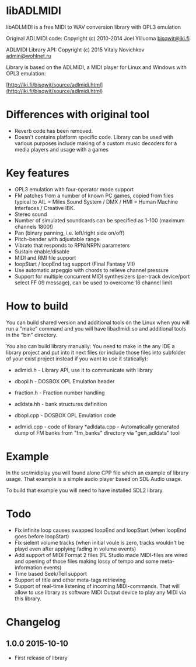 # libADLMIDI
libADLMIDI is a free MIDI to WAV conversion library with OPL3 emulation

Original ADLMIDI code: Copyright (c) 2010-2014 Joel Yliluoma <bisqwit@iki.fi>

ADLMIDI Library API:   Copyright (c) 2015 Vitaly Novichkov <admin@wohlnet.ru>

Library is based on the ADLMIDI, a MIDI player for Linux and Windows with OPL3 emulation:

[http://iki.fi/bisqwit/source/adlmidi.html](http://iki.fi/bisqwit/source/adlmidi.html)

# Differences with original tool
* Reverb code has been removed.
* Doesn't contains platform specific code. Library can be used with various purposes include making of a custom music decoders for a media players and usage with a games

# Key features
* OPL3 emulation with four-operator mode support
* FM patches from a number of known PC games, copied from files typical to AIL = Miles Sound System / DMX / HMI = Human Machine Interfaces / Creative IBK.
* Stereo sound
* Number of simulated soundcards can be specified as 1-100 (maximum channels 1800!)
* Pan (binary panning, i.e. left/right side on/off)
* Pitch-bender with adjustable range
* Vibrato that responds to RPN/NRPN parameters
* Sustain enable/disable
* MIDI and RMI file support
* loopStart / loopEnd tag support (Final Fantasy VII)
* Use automatic arpeggio with chords to relieve channel pressure
* Support for multiple concurrent MIDI synthesizers (per-track device/port select FF 09 message), can be used to overcome 16 channel limit

# How to build
You can build shared version and additional tools on the Linux when you will run a "make" command and you will have libadlmidi.so and additional tools in the "bin" directory.

You also can build library manually:
You need to make in the any IDE a library project and put into it next files
(or include those files into subfolder of your exist project instead if you want to use it statically):

* adlmidi.h    - Library API, use it to communicate with library

* dbopl.h		 - DOSBOX OPL Emulation header
* fraction.h	 - Fraction number handling
* adldata.hh   - bank structures definition

* dbopl.cpp    - DOSBOX OPL Emulation code
* adlmidi.cpp  - code of library
*adldata.cpp	 - Automatically generated dump of FM banks from "fm_banks" directory
               via "gen_adldata" tool

# Example
In the src/midiplay you will found alone CPP file which an example of library usage.
That example is a simple audio player based on SDL Audio usage.

To build that example you will need to have installed SDL2 library.

# Todo
* Fix infinite loop causes swapped loopEnd and loopStart (when loopEnd goes before loopStart)
* Fix sielent volume tracks (when initial voule is zero, tracks wouldn't be playd even after applying fading in volume events)
* Add support of MIDI Format 2 files (FL Studio made MIDI-files are wired and opening of those files making lossy of tempo and some meta-information events)
* Time based Seek/Tell support
* Support of title and other meta-tags retrieving
* Support of real-time listening of incoming MIDI-commands.
  That will allow to use library as software MIDI Output device
  to play any MIDI via this library.

# Changelog	
## 1.0.0	2015-10-10
 * First release of library


